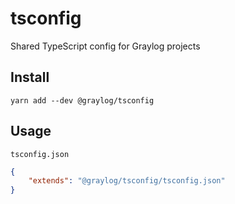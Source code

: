 # tsconfig
Shared TypeScript config for Graylog projects

## Install

```
yarn add --dev @graylog/tsconfig
```

## Usage

`tsconfig.json`

```json
{
	"extends": "@graylog/tsconfig/tsconfig.json"
}
```
